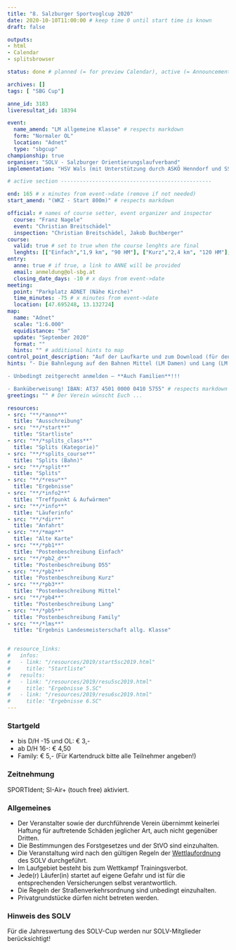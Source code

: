 ```yaml
---
title: "8. Salzburger Sportvoglcup 2020"
date: 2020-10-10T11:00:00 # keep time 0 until start time is known
draft: false

outputs:
- html
- Calendar
- splitsbrowser

status: done # planned (= for preview Calendar), active (= Announcement...), done (=Results...), canceled (for canceled events)

archives: []
tags: [ "SBG Cup"]

anne_id: 3183
liveresultat_id: 18394

event:
  name_amend: "LM allgemeine Klasse" # respects markdown
  form: "Normaler OL"
  location: "Adnet"
  type: "sbgcup"
championship: true
organiser: "SOLV - Salzburger Orientierungslaufverband"
implementation: "HSV Wals (mit Unterstützung durch ASKÖ Henndorf und SSV Hallein-Neualm)" # remove 2 of the 3 options

# active section ------------------------------------------------

end: 165 # x minutes from event->date (remove if not needed)
start_amend: "(WKZ - Start 800m)" # respects markdown

official: # names of course setter, event organizer and inspector
  course: "Franz Nagele"
  event: "Christian Breitschädel"
  inspection: "Christian Breitschädel, Jakob Buchberger"
course:
  valid: true # set to true when the course lenghts are final
  lenghts: [["Einfach","1,9 km", "90 HM"], ["Kurz","2,4 km", "120 HM"], ["D55","2,2 km", "110 HM"], ["Mittel","4,4 km", "240 HM"], ["Lang","5,4 km", "320 HM"], ["Family","1,9 km", "85 HM"]]
entry:
  anne: true # if true, a link to ANNE will be provided
  email: anmeldung@ol-sbg.at
  closing_date_days: -10 # x days from event->date
meeting:
  point: "Parkplatz ADNET (Nähe Kirche)"
  time_minutes: -75 # x minutes from event->date
  location: [47.695248, 13.132724]
map:
  name: "Adnet"
  scale: "1:6.000"
  equidistance: "5m"
  update: "September 2020"
  format: ""
  hints: "" # additional hints to map
control_point_description: "Auf der Laufkarte und zum Download (für den Ausdruck zuhause)"
hints: "- Die Bahnlegung auf den Bahnen Mittel (LM Damen) und Lang (LM Herren) ist auf einem (sehr) fordernden Niveau und entspricht den Ansprüchen die an eine Landesmeisterschaft gestellt werden!

- Unbedingt zeitgerecht anmelden – **Auch Familien**!!!

- Banküberweisung! IBAN: AT37 4501 0000 0410 5755" # respects markdown
greetings: "" # Der Verein wünscht Euch ...

resources:
- src: "**/*anno**"
  title: "Ausschreibung"
- src: "**/*start**"
  title: "Startliste"
- src: "**/*splits_class**"
  title: "Splits (Kategorie)"
- src: "**/*splits_course**"
  title: "Splits (Bahn)"
- src: "**/*split**"
  title: "Splits"
- src: "**/*resu**"
  title: "Ergebnisse"
- src: "**/*info2**"
  title: "Treffpunkt & Aufwärmen"
- src: "**/*info**"
  title: "Läuferinfo"
- src: "**/*dir**"
  title: "Anfahrt"
- src: "**/*map**"
  title: "Alte Karte"
- src: "**/*pb1**"
  title: "Postenbeschreibung Einfach"
- src: "**/*pb2_d**"
  title: "Postenbeschreibung D55"
- src: "**/*pb2**"
  title: "Postenbeschreibung Kurz"
- src: "**/*pb3**"
  title: "Postenbeschreibung Mittel"
- src: "**/*pb4**"
  title: "Postenbeschreibung Lang"
- src: "**/*pb5**"
  title: "Postenbeschreibung Family"
- src: "**/*lms**"
  title: "Ergebnis Landesmeisterschaft allg. Klasse"


# resource_links:
#   infos:
#   - link: "/resources/2019/start5sc2019.html"
#     title: "Startliste"
#   results:
#   - link: "/resources/2019/resu5sc2019.html"
#     title: "Ergebnisse 5.SC"
#   - link: "/resources/2019/resu6sc2019.html"
#     title: "Ergebnisse 6.SC"
---
```


### Startgeld

- bis D/H -15 und OL: € 3,-
- ab D/H 16-: € 4,50
- Family: € 5,- (Für Kartendruck bitte alle Teilnehmer angeben!)

### Zeitnehmung

SPORTIdent; SI-Air+ (touch free) aktiviert.

### Allgemeines

- Der Veranstalter sowie der durchführende Verein übernimmt keinerlei Haftung für auftretende Schäden jeglicher Art, auch nicht gegenüber Dritten.
- Die Bestimmungen des Forstgesetzes und der StVO sind einzuhalten.
- Die Veranstaltung wird nach den gültigen Regeln der [Wettlaufordnung](../../wettlaufordnung) des SOLV durchgeführt.
- Im Laufgebiet besteht bis zum Wettkampf Trainingsverbot.
- Jede\(r) Läufer(in) startet auf eigene Gefahr und ist für die entsprechenden Versicherungen selbst verantwortlich.
- Die Regeln der Straßenverkehrsordnung sind unbedingt einzuhalten.
- Privatgrundstücke dürfen nicht betreten werden.

### Hinweis des SOLV

Für die Jahreswertung des SOLV-Cup werden nur SOLV-Mitglieder berücksichtigt!
